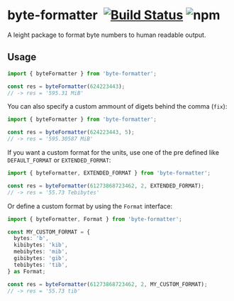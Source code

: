 # byte-formatter &nbsp;[![Build Status](https://travis-ci.org/zekroTJA/byte-formatter.svg?branch=master)](https://travis-ci.org/zekroTJA/byte-formatter) ![npm](https://img.shields.io/npm/v/byte-formatter) 
A leight package to format byte numbers to human readable output.

## Usage

```ts
import { byteFormatter } from 'byte-formatter';

const res = byteFormatter(624223443);
// -> res = '595.31 MiB'
```

You can also specify a custom ammount of digets behind the comma (`fix`):
```ts
import { byteFormatter } from 'byte-formatter';

const res = byteFormatter(624223443, 5);
// -> res = '595.30587 MiB'
```

If you want a custom format for the units, use one of the pre defined like `DEFAULT_FORMAT` or `EXTENDED_FORMAT`:
```ts
import { byteFormatter, EXTENDED_FORMAT } from 'byte-formatter';

const res = byteFormatter(61273868723462, 2, EXTENDED_FORMAT);
// -> res = '55.73 Tebibytes'
```

Or define a custom format by using the `Format` interface:
```ts
import { byteFormatter, Format } from 'byte-formatter';

const MY_CUSTOM_FORMAT = {
  bytes: 'b',
  kibibytes: 'kib',
  mebibytes: 'mib',
  gibibytes: 'gib',
  tebibytes: 'tib',
} as Format;

const res = byteFormatter(61273868723462, 2, MY_CUSTOM_FORMAT);
// -> res = '55.73 tib'
```